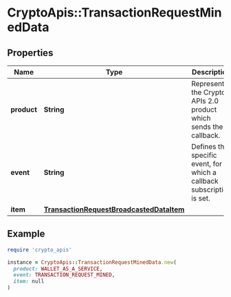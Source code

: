 # CryptoApis::TransactionRequestMinedData

## Properties

| Name | Type | Description | Notes |
| ---- | ---- | ----------- | ----- |
| **product** | **String** | Represents the Crypto APIs 2.0 product which sends the callback. |  |
| **event** | **String** | Defines the specific event, for which a callback subscription is set. |  |
| **item** | [**TransactionRequestBroadcastedDataItem**](TransactionRequestBroadcastedDataItem.md) |  |  |

## Example

```ruby
require 'crypto_apis'

instance = CryptoApis::TransactionRequestMinedData.new(
  product: WALLET_AS_A_SERVICE,
  event: TRANSACTION_REQUEST_MINED,
  item: null
)
```

